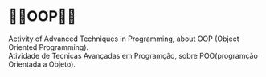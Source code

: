 ﻿# 👨‍💻OOP👨‍💻<br>
 Activity of Advanced Techniques in Programming, about OOP (Object Oriented Programming).<br>
 Atividade de Tecnicas Avançadas em Programção, sobre POO(programção Orientada a Objeto).
